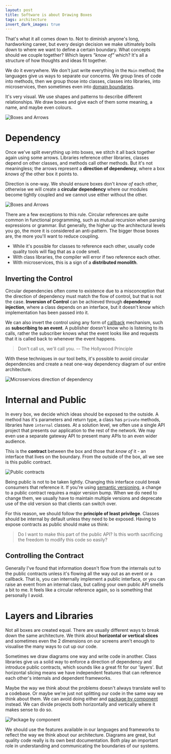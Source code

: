 ```yaml
---
layout: post
title: Software is about Drawing Boxes
tags: architecture
invert_dark_images: true
---
```


That's what it all comes down to. Not to diminish anyone's long, hardworking career, but every design decision we make ultimately boils down to where we want to define a certain boundary. What concepts should we couple together? Which layers *"know of"* which? It's all a structure of how thoughts and ideas fit together.

We do it everywhere. We don't just write everything in the `Main` method; the languages give us ways to separate our concerns. We group lines of code into methods, then we group those into classes, classes into libraries, into microservices, then sometimes even into [domain boundaries](/blog/domain-driven-boundaries).

It's very visual. We use shapes and patterns to describe different relationships. We draw boxes and give each of them some meaning, a name, and maybe even colours.

![Boxes and Arrows](/images/diagrams/boxes-no-arrows.png)

# Dependency

Once we've split everything up into boxes, we stitch it all back together again using some arrows. Libraries reference other libraries, classes depend on other classes, and methods call other methods. But it's not meaningless; the arrows represent a **direction of dependency**, where a box *knows of* the other box it points to.

Direction is one-way. We should ensure boxes don't *know of* each other, otherwise we will create a **circular dependency** where our modules become tightly coupled and we cannot use either without the other.

![Boxes and Arrows](/images/diagrams/boxes-and-arrows.png)

There are a few exceptions to this rule. Circular references are quite common in functional programming, such as mutual recursion when parsing expressions or grammar. But generally, the higher up the architectural levels you go, the more it is considered an anti-pattern. The bigger those boxes are, the more you'll want to reduce coupling.

- While it's possible for classes to reference each other, usually code quality tools will flag that as a code smell.
- With class libraries, the compiler will error if two reference each other.
- With microservices, this is a sign of a **distributed monolith**.

## Inverting the Control

Circular dependencies often come to existence due to a misconception that the direction of dependency must match the flow of control, but that is not the case. **Inversion of Control** can be achieved through **dependency injection**, where a class depends on an interface, but it doesn't know which implementation has been passed into it.

We can also invert the control using any form of [callback](https://en.wikipedia.org/wiki/Callback_(computer_programming)) mechanism, such as **subscribing to an event**. A publisher doesn't know who is listening to its calls, rather the subscriber knows what the event looks like and requests that it is called back to whenever the event happens.

> Don't call us, we'll call you.
> -- The Hollywood Principle

With these techniques in our tool belts, it's possible to avoid circular dependencies and create a neat one-way dependency diagram of our entire architecture.

![Microservices direction of dependency](/images/diagrams/microservices-direction.png)

# Internal and Public

In every box, we decide which ideas should be exposed to the outside. A method has it's parameters and return type, a class has `private` methods, libraries have `internal` classes. At a solution level, we often use a single API project that presents our application to the rest of the network. We may even use a separate gateway API to present many APIs to an even wider audience.

This is the **contract** between the box and those that *know of* it - an interface that lives on the boundary. From the outside of the box, all we see is this public contract.

![Public contracts](/images/diagrams/public-contracts.png)

Being public is not to be taken lightly. Changing this interface could break consumers that reference it. If you're using [semantic versioning](https://semver.org/), a change to a public contract requires a major version bump. When we do need to change them, we usually have to maintain multiple versions and deprecate use of the old version so that clients can switch over.

For this reason, we should follow the **principle of least privilege**. Classes should be internal by default unless they need to be exposed. Having to expose contracts as public should make us think:

> Do I want to make this part of the public API? Is this worth sacrificing the freedom to modify this code so easily?

## Controlling the Contract

Generally I've found that information doesn't flow from the internals out to the public contracts unless it's flowing all the way out as an event or a callback. That is, you can internally implement a public interface, or you can raise an event from an internal class, but calling your own public API smells a bit to me. It feels like a circular reference again, so is something that personally I avoid.

# Layers and Libraries

Not all boxes are created equal. There are usually different ways to break down the same architecture. We think about **horizontal or vertical slices** and sometimes even the 2 dimensions on our screens aren't enough to visualise the many ways to cut up our code.

Sometimes we draw diagrams one way and write code in another. Class libraries give us a solid way to enforce a direction of dependency and introduce public contracts, which sounds like a great fit for our 'layers'. But horizontal slicing means we have independent features that can reference each other's internals and dependent frameworks.

Maybe the way we think about the problems doesn't always translate well to a codebase.  Or maybe we're just not splitting our code in the same way we think about them. We can avoid doing either and [package by component](http://www.codingthearchitecture.com/2015/03/08/package_by_component_and_architecturally_aligned_testing.html) instead. We can divide projects both horizontally and vertically where it makes sense to do so.

![Package by component](/images/diagrams/package-by-component.png)

We should use the features available in our languages and frameworks to reflect the way we think about our architecture. Diagrams are great, but quality code really is its own best documentation. Both play an important role in understanding and communicating the boundaries of our systems.